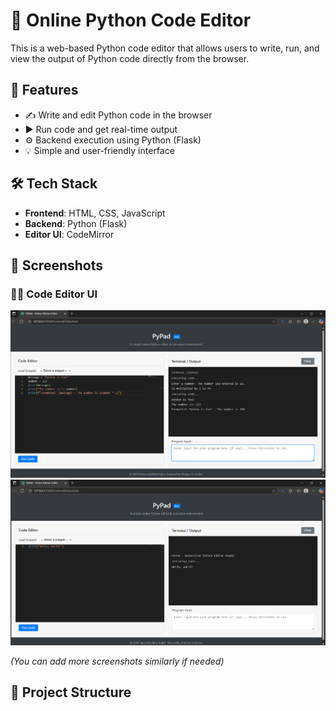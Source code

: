# 🐍 Online Python Code Editor

This is a web-based Python code editor that allows users to write, run, and view the output of Python code directly from the browser.

## 🚀 Features

- ✍️ Write and edit Python code in the browser
- ▶️ Run code and get real-time output
- ⚙️ Backend execution using Python (Flask)
- 💡 Simple and user-friendly interface

## 🛠️ Tech Stack

- **Frontend**: HTML, CSS, JavaScript
- **Backend**: Python (Flask)
- **Editor UI**: CodeMirror

## 📸 Screenshots

### 🧑‍💻 Code Editor UI

![Editor UI](screenshots/pic.png.png)
![Editor UI](screenshots/editor-preview.png.png)

*(You can add more screenshots similarly if needed)*

## 📂 Project Structure

